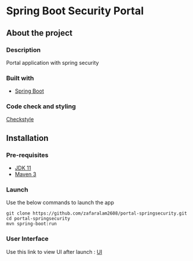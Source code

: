 # Spring Boot Security Portal

## About the project

### Description
Portal application with spring security

### Built with
* [Spring Boot](https://spring.io/projects/spring-boot/)

### Code check and styling
 [Checkstyle](https://maven.apache.org/plugins/maven-checkstyle-plugin/index.html)

## Installation

### Pre-requisites
* [JDK 11](https://www.oracle.com/in/java/technologies/javase/jdk11-archive-downloads.html)
* [Maven 3](https://maven.apache.org/download.cgi)

### Launch
Use the below commands to launch the app
```
git clone https://github.com/zafaralam2608/portal-springsecurity.git
cd portal-springsecurity
mvn spring-boot:run
```
### User Interface
Use this link to view UI after launch : 
[UI](http://localhost:8080/)
